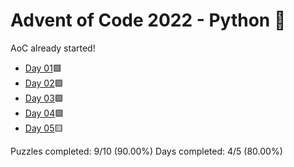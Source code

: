 # Advent of Code 2022 - Python 🐍

AoC already started!

* [Day 01](Day01)🟩
* [Day 02](Day02)🟩
* [Day 03](Day03)🟩
* [Day 04](Day04)🟩
* [Day 05](Day05)🟨

Puzzles completed: 9/10 (90.00%)
Days completed: 4/5 (80.00%)
